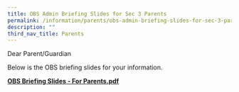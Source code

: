 ```yaml
---
title: OBS Admin Briefing Slides for Sec 3 Parents
permalink: /information/parents/obs-admin-briefing-slides-for-sec-3-parents
description: ""
third_nav_title: Parents
---
```

Dear Parent/Guardian  
  
Below is the OBS briefing slides for your information.  
  
[**OBS Briefing Slides - For Parents.pdf**](/files/OBS%20Briefing%20Slides%20-%20For%20Parents.pdf)